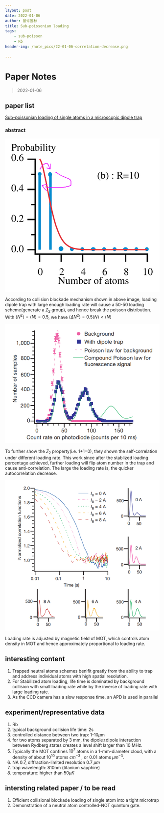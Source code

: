 ```yaml
---
layout: post
date: 2022-01-06
author: 曾许曌秋
title: Sub-poissonian loading
tags:
    - sub-poisson
    - Rb
header-img: /note_pics/22-01-06-correlation-decrease.png

---
```


# Paper Notes

> 2022-01-06

## paper list

[Sub-poissonian loading of single atoms in a microscopic dipole trap](/Important_papers/sub-possionian_loading.Schlosser.2001.nature)

### abstract

![collision-blockade](/note_pics/22-01-06-collision-blockade.png)

According to collision blockade mechanism shown in above image, loading dipole trap with large enough loading rate will cause a 50-50 loading scheme(generate a $Z_2$ group), and hence break the poisson distribution. With $\langle N^2 \rangle = \langle N\rangle = 0.5$, we have $\langle \Delta N^2 \rangle = 0.5\langle N\rangle < \langle N\rangle$

![sub-possion demo](/note_pics/22-01-06-sub-possion-demo.png)

To further show the $Z_2$ property(i.e. 1+1=0), they shown the self-correlation under different loading rate. This work since after the stablized loading percentage achieved, further loading will flip atom number in the trap and cause anti-correlation. The large the loading rate is, the quicker autocorrelation decrease.

![correlation decrease](/note_pics/22-01-06-correlation-decrease.png)

Loading rate is adjusted by magnetic field of MOT, which controls atom density in MOT and hence approximately proportional to loading rate.

## interesting content

1. Trapped neutral atoms schemes benifit greatly from the ability to trap and address individual atoms with high spatial resolution.
2. For Stabilized atom loading, life time is dominated by background collision with small loading rate while by the inverse of loading rate with large loading rate.
3. As the CCD camera has a slow response time, an APD is used in parallel

## experiment/representative data

1. Rb
2. typical background collision life time: 2s
3. controlled distance between two trap: 1-10$\mu$m
4. for two atoms separated by 3 mm, the dipole±dipole interaction between Rydberg states creates a level shift larger than 10 MHz.
5. Typically the MOT confines $10^7$ atoms in a 1-mm-diameter cloud, with a density of about $10^10$ atoms $cm^{-3}$ , or 0.01 atoms $\mu m^{-3}$.
6. NA 0.7,  diffraction-limited resolution  0.7 $\mu m$
7. trap wavelength: 810nm (titanium sapphire)
8. temperature: higher than 50$\mu K$

## intersting related paper / to be read

1. Efficient collisional blockade loading of single atom into a tight microtrap
2. Demonstration of a neutral atom controlled-NOT quantum gate.